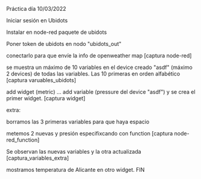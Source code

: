 Práctica día 10/03/2022

Iniciar sesión en Ubidots

Instalar en node-red paquete de ubidots

Poner token de ubidots en nodo "ubidots_out"

conectarlo para que envíe la info de openweather map          [captura node-red]

se muestra un máximo de 10 variables en el device creado "asdf" (máximo 2 devices) de todas las variables. Las 10 primeras en orden alfabético [captura varuables_ubidots]

add widget (metric) ... add variable (pressure del device "asdf") y se crea el primer widget.     [captura widget]

extra:

borramos las 3 primeras variables para que haya espacio

metemos 2 nuevas y presión especifixcando con function [captura node-red_function]

Se observan las nuevas variables y la otra actualizada [captura_variables_extra]

mostramos temperatura de Alicante en otro widget. FIN
